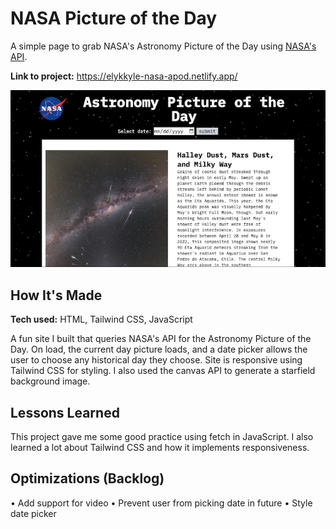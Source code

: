 # NASA Picture of the Day

A simple page to grab NASA's Astronomy Picture of the Day using [NASA's API](https://api.nasa.gov).

**Link to project:** <https://elykkyle-nasa-apod.netlify.app/>

![screenshot of kylewilliams.dev](/assets/images/nasa-apod.png)

## How It's Made

**Tech used:** HTML, Tailwind CSS, JavaScript

A fun site I built that queries NASA's API for the Astronomy Picture of the Day. On load, the current day picture loads, and a date picker allows the user to choose any historical day they choose. Site is responsive using Tailwind CSS for styling.
I also used the canvas API to generate a starfield background image.

## Lessons Learned

This project gave me some good practice using fetch in JavaScript. I also learned a lot about Tailwind CSS and how it implements responsiveness.

## Optimizations (Backlog)

• Add support for video
• Prevent user from picking date in future
• Style date picker
